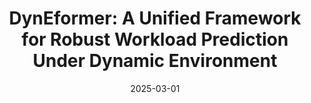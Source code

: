 ---
title: "DynEformer: A Unified Framework for Robust Workload Prediction Under Dynamic Environment"
collection: publications
category: journals
permalink: /publication/2025-dyneformer-unified
date: 2025-03-01
venue: 'Under Review'
paperurl: ''
citation: '<b>Shaoyuan Huang</b>, Zheng Wang, Heng Zhang, Xiaofei Wang, Cheng Zhang, Wenyu Wang. (2025). &quot;DynEformer: A Unified Framework for Robust Workload Prediction Under Dynamic Environment.&quot; <i>IEEE Transactions on Cloud Computing (Under Review)</i>.'
--- 
